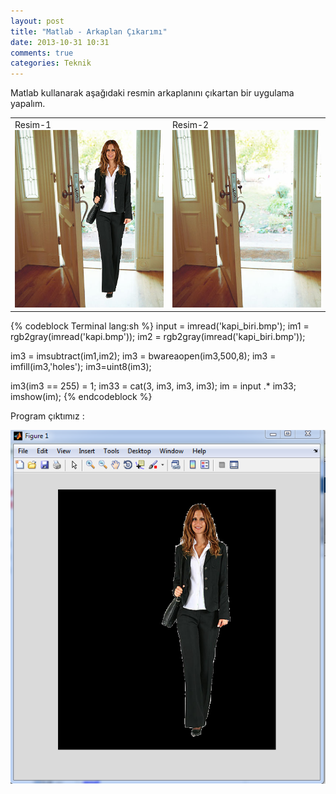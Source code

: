 ```yaml
---
layout: post
title: "Matlab - Arkaplan Çıkarımı"
date: 2013-10-31 10:31
comments: true
categories: Teknik
---
```


Matlab kullanarak aşağıdaki resmin arkaplanını çıkartan bir uygulama yapalım.

<table>
<tr>
	<td>Resim-1<img src= "/images/r1.png"/></td>
	<td>Resim-2<img src="/images/r2.png"/></td>
</tr>
</table>

{% codeblock Terminal lang:sh %}
input = imread('kapi_biri.bmp');
im1 = rgb2gray(imread('kapi.bmp'));
im2 = rgb2gray(imread('kapi_biri.bmp'));

im3 = imsubtract(im1,im2);
im3 = bwareaopen(im3,500,8);
im3 = imfill(im3,'holes');
im3=uint8(im3);

im3(im3 == 255) = 1;
im33 = cat(3, im3, im3, im3);
im = input .* im33;
imshow(im);
{% endcodeblock %}

Program çıktımız :

<img src="/images/rson.png"/>
